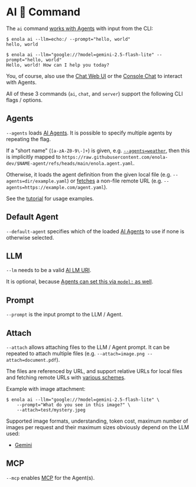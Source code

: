 <!--
    SPDX-License-Identifier: Apache-2.0

    Copyright 2025 The Enola <https://enola.dev> Authors

    Licensed under the Apache License, Version 2.0 (the "License");
    you may not use this file except in compliance with the License.
    You may obtain a copy of the License at

        https://www.apache.org/licenses/LICENSE-2.0

    Unless required by applicable law or agreed to in writing, software
    distributed under the License is distributed on an "AS IS" BASIS,
    WITHOUT WARRANTIES OR CONDITIONS OF ANY KIND, either express or implied.
    See the License for the specific language governing permissions and
    limitations under the License.
-->

# AI 🔮 Command

The `ai` command [works with Agents](../../tutorial/chat.md) with input from the CLI:

    $ enola ai --llm=echo:/ --prompt="hello, world"
    hello, world

    $ enola ai --llm="google://?model=gemini-2.5-flash-lite" --prompt="hello, world"
    Hello, world! How can I help you today?

You, of course, also use the [Chat Web UI](../server/index.md#chat) or the [Console Chat](../chat/index.md) to interact with Agents.

All of these 3 commands (`ai`, `chat`, and `server`) support the following CLI flags / options.

## Agents

`--agents` loads [AI Agents](../../concepts/agent.md). It is possible to specify multiple agents by repeating the flag.

If a "short name" (`[a-zA-Z0-9\-]+`) is given, e.g. [`--agents=weather`](../../agents/weather.md), then this is implicitly
mapped to `https://raw.githubusercontent.com/enola-dev/$NAME-agent/refs/heads/main/enola.agent.yaml`.

Otherwise, it loads the agent definition from the given local file (e.g. `--agents=dir/example.yaml`)
or [fetches](../fetch/index.md) a non-file remote URL (e.g. `--agents=https://example.com/agent.yaml`).

See the [tutorial](../../tutorial/agents.md) for usage examples.

## Default Agent

`--default-agent` specifies which of the loaded [AI Agents](../../concepts/agent.md) to use if none is otherwise selected.

## LLM

`--lm` needs to be a valid [AI LM URI](../../specs/aiuri/index.md).

It is optional, because [Agents can set this via `model:` as well](../../concepts/agent.md#model).

## Prompt

`--prompt` is the input prompt to the LLM / Agent.

## Attach

`--attach` allows attaching files to the LLM / Agent prompt. It can be repeated to attach multiple files (e.g. `--attach=image.png --attach=document.pdf`).

The files are referenced by URL, and support relative URLs for local files and fetching remote URLs with [various schemes](../fetch/index.md#schemes).

Example with image attachment:

    $ enola ai --llm="google://?model=gemini-2.5-flash-lite" \
        --prompt="What do you see in this image?" \
        --attach=test/mystery.jpeg

<!-- The mystery.jpeg is from, and an homage to, my https://github.com/vorburger/SimpleHTTPServer/blob/master/src/test/resources/devdog.jpg from http://blog1.vorburger.ch/2006/06/simple-http-server-in-java.html -->

Supported image formats, understanding, token cost, maximum number of images per request and their maximum sizes obviously depend on the LLM used:

* [Gemini](https://ai.google.dev/gemini-api/docs/image-understanding)

## MCP

`--mcp` enables [MCP](../../concepts/mcp.md#configuration) for the Agent(s).
